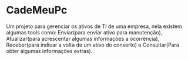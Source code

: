 # CadeMeuPc
Um projeto para gerenciar os ativos de TI de uma empresa, nela existem algumas tools como: Enviar(para enviar ativo para manutenção), Atualizar(para acrescentar algumas informações a ocorrência), Receber(para indicar a volta de um ativo do conserto) e Consultar(Para obter algumas informações extras).
